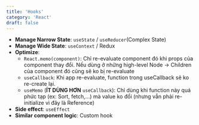 ```yaml
---
title: 'Hooks'
category: 'React'
draft: false
---
```


- **Manage Narrow State**: `useState` / `useReducer`(Complex State)
- **Manage Wide State**: `useContext` / Redux
- **Optimize**:
  - `React.memo(component)`: Chỉ re-evaluate component đó khi props của component thay đổi. Nếu dùng ở những high-level Node → Children của component đó cũng sẽ ko bị re-evaluate
  - `useCallback`: Khi app re-evaluate, function trong useCallback sẽ ko re-create lại.
  - `useMemo` (**ÍT DÙNG HƠN** `useCallback`): Chỉ dùng khi function này quá phức tạp (ex: Sort, fetch,...) mà value ko đổi (nhưng vẫn phải re-initialize vì đây là Reference)
- **Side effect**: `useEffect`
- **Similar component logic**: Custom hook
